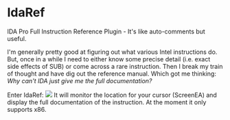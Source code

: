 IdaRef
======
IDA Pro Full Instruction Reference Plugin - It's like auto-comments but useful.

I'm generally pretty good at figuring out what various Intel instructions do.
But, once in a while I need to either know some precise detail (i.e. exact 
side effects of SUB) or come across a rare instruction. Then I break my train
of thought and have dig out the reference manual. Which got me thinking: 
<i>Why can't IDA just give me the full documentation?</i>

Enter IdaRef:
![](https://raw.githubusercontent.com/nologic/idaref/master/screenshot/idaref.png)
It will monitor the location for your cursor (ScreenEA) and display the full
documentation of the instruction. At the moment it only supports x86.
